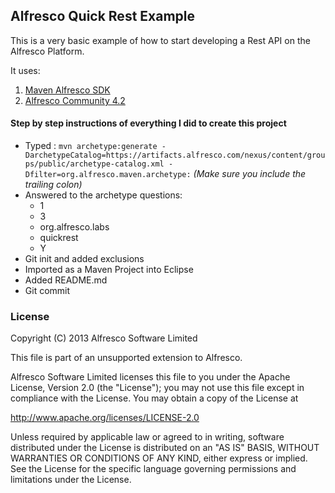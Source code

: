 ## Alfresco Quick Rest Example
This is a very basic example of how to start developing a Rest API on the Alfresco Platform.

It uses:

1. [Maven Alfresco SDK](https://artifacts.alfresco.com/nexus/content/repositories/alfresco-docs/alfresco-lifecycle-aggregator/latest/index.html)
2. [Alfresco Community 4.2](http://www.alfresco.com/products/community/4-2)

#### Step by step instructions of everything I did to create this project
* Typed : `mvn archetype:generate -DarchetypeCatalog=https://artifacts.alfresco.com/nexus/content/groups/public/archetype-catalog.xml -Dfilter=org.alfresco.maven.archetype:` *(Make sure you include the trailing colon)*
* Answered to the archetype questions:
	- 1
	- 3
	- org.alfresco.labs
	- quickrest
	- Y
* Git init and added exclusions
* Imported as a Maven Project into Eclipse
* Added README.md
* Git commit

### License
Copyright (C) 2013 Alfresco Software Limited

This file is part of an unsupported extension to Alfresco.

Alfresco Software Limited licenses this file
to you under the Apache License, Version 2.0 (the
"License"); you may not use this file except in compliance
with the License.  You may obtain a copy of the License at

 http://www.apache.org/licenses/LICENSE-2.0

Unless required by applicable law or agreed to in writing,
software distributed under the License is distributed on an
"AS IS" BASIS, WITHOUT WARRANTIES OR CONDITIONS OF ANY
KIND, either express or implied.  See the License for the
specific language governing permissions and limitations
under the License.